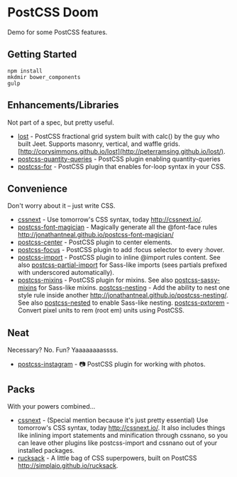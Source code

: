 # PostCSS Doom
Demo for some PostCSS features.

## Getting Started

    npm install
    mkdmir bower_components
    gulp

## Enhancements/Libraries
Not part of a spec, but pretty useful.
- [lost](https://github.com/peterramsing/lost) - PostCSS fractional grid system built with calc() by the guy who built Jeet. Supports masonry, vertical, and waffle grids. [http://corysimmons.github.io/lost](http://peterramsing.github.io/lost/).
- [postcss-quantity-queries](https://github.com/pascalduez/postcss-quantity-queries) - PostCSS plugin enabling quantity-queries
- [postcss-for](https://github.com/antyakushev/postcss-for) - PostCSS plugin that enables for-loop syntax in your CSS.

## Convenience
Don't worry about it – just write CSS.
- [cssnext](https://github.com/cssnext/cssnext) - Use tomorrow's CSS syntax, today http://cssnext.io/.
- [postcss-font-magician](https://github.com/jonathantneal/postcss-font-magician) - Magically generate all the @font-face rules http://jonathantneal.github.io/postcss-font-magician/
- [postcss-center](https://github.com/jedmao/postcss-center) - PostCSS plugin to center elements.
- [postcss-focus](https://github.com/postcss/postcss-focus) - PostCSS plugin to add :focus selector to every :hover.
- [postcss-import](https://github.com/postcss/postcss-import) - PostCSS plugin to inline @import rules content. See also [postcss-partial-import](https://github.com/jonathantneal/postcss-partial-import) for Sass-like imports (sees partials prefixed with underscored automatically).
- [postcss-mixins](https://github.com/postcss/postcss-mixins) - PostCSS plugin for mixins. See also [postcss-sassy-mixins](https://github.com/andyjansson/postcss-sassy-mixins) for Sass-like mixins.
[postcss-nesting](https://github.com/jonathantneal/postcss-nesting) - Add the ability to nest one style rule inside another http://jonathantneal.github.io/postcss-nesting/. See also
[postcss-nested](https://github.com/postcss/postcss-nested) to enable Sass-like nesting.
[postcss-pxtorem](https://github.com/cuth/postcss-pxtorem) - Convert pixel units to rem (root em) units using PostCSS.

## Neat
Necessary? No. Fun? Yaaaaaaaassss.
- [postcss-instagram](https://github.com/azat-io/postcss-instagram) - :camera: PostCSS plugin for working with photos.

## Packs
With your powers combined...
- [cssnext](https://github.com/cssnext/cssnext) - (Special mention because it's just pretty essential) Use tomorrow's CSS syntax, today http://cssnext.io/. It also includes things like inlining import statements and minification through cssnano, so you can leave other plugins like postcss-import and cssnano out of your installed packages.
- [rucksack](https://github.com/simplaio/rucksack) - A little bag of CSS superpowers, built on PostCSS http://simplaio.github.io/rucksack.
